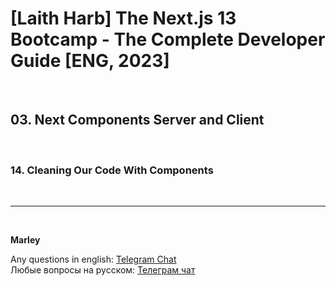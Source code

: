 # [Laith Harb] The Next.js 13 Bootcamp - The Complete Developer Guide [ENG, 2023]

<br/>

## 03. Next Components Server and Client

<br/>

### 14. Cleaning Our Code With Components

<br/>

---

<br/>

**Marley**

Any questions in english: <a href="https://jsdev.org/chat/">Telegram Chat</a>  
Любые вопросы на русском: <a href="https://jsdev.ru/chat/">Телеграм чат</a>
